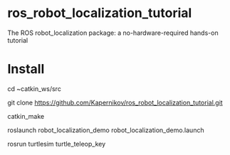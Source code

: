 # ros_robot_localization_tutorial
The ROS robot_localization package: a no-hardware-required hands-on tutorial

# Install
cd ~catkin_ws/src

git clone https://github.com/Kapernikov/ros_robot_localization_tutorial.git

catkin_make

roslaunch robot_localization_demo robot_localization_demo.launch

rosrun turtlesim turtle_teleop_key
